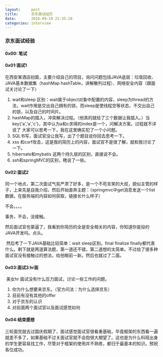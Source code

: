 ```yaml
---
layout:     post
title:      京东面试经历
date:       2016-09-19 21:35:18
categories: interview
---
```



### 京东面试经验

#### 0x00: 笔试

#### 0x01:面试1

​	在西安某酒店初面，主要介绍自己的项目，询问问题包括JAVA底层：垃圾回收、JAVA基本数据集（hashMap hashTable，讲解散列过程）、网络安全内容（跟面试关讨论了一下）

1. wait和sleep 区别：wait属于object对象中配置的内容，sleep为thread的方法，wait作用是交出自己拥有的锁，而sleep是使线程空等状态，不交出自己的锁，以及自己的时间片。
2. hashMap的插入，冲突解决过程。（他真的就给了三个数据让我插入。）当key{'a','a','c'}，其中认为a和c求得的index是一个，问解决方案。过程就不详说了 大家可以思考一下，我在这里确实犯了一个小问题。
3. SQL书写，面试官没让我写，出了个题目说你回去思考一下。
4. xss 和csrf攻击，这是我的简历上的内容，面试官不是很了解，就和我讨论了一下。
5. hibernate和mybatis 这两个持久层的区别，直接说不会。
6. ssh和springMVC的区别，瞎说了一些。

#### 0x02:面试2

​	同一个地点，第二次面试气氛严肃了好多，是一个不苟言笑的大叔，貌似主管的样子，上来先是自我介绍，然后开始直奔主题：（springmvc中get消息发送一个list数据，在服务端的内容如何获取，链接长什么样子）

不会。。。。

事务，不会，没接触。

然后面试官也蒙逼了，我看到你简历的全是安全相关的内容，你知道你是投的JAVA开发吗。点头。

​	然后考了一下JAVA基础比较简单：wait sleep区别。final finalize finally都代表什么。剩下就是两道算法题，第一道还不错，第二道想的太简单。不过给了很多种面试官没有接触过的想法，给他眼前一新。然后也就过了二面。

#### 0x03:面试3 hr面

​	美女hr 面试没有什么压力面试，讨论一些工作的问题。

1. 你为什么想要来京东。（官方问法：为什么选择京东）
2. 目前有没有其他的offer
3. 对于京东的认识
4. 对前面两个面试官以及面试感觉如何

#### 0x04:结束感想

​	三轮面完就去过国庆假期了，面试感觉面试官很看重基础，毕竟框架的东西看一遍就差不多了，如果基础不过关面试官就不会抱很大期望了。这也是为什么科班出身的学生更容易找工作，尽管对于框架的使用并不熟练，都归于最基本的知识。预祝各位成功。